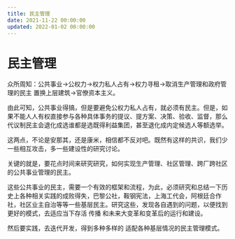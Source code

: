 ```yaml
---
title: 民主管理
date: 2021-11-22 00:00:00
updated: 2022-01-02 00:00:00
---
```


# 民主管理

众所周知：公共事业→公权力→权力私人占有→权力寻租→取消生产管理和政府管理的民主 置换上层建筑→官僚资本主义。

由此可知，公共事业得搞，但是要避免公权力私人占有，就必须有民主。但是，如果不能人人有权直接参与各种具体事务的提议、提方案、决策、验收、监督，那么代议制民主会退化成选谁都是选既得利益集团，甚至退化成内定候选人等额选举。

这两点，不论是安那其，还是康米，相信都不反对吧。既然有这样的共识，我们少一些相互攻击，多一些建设性的研究讨论。

关键的就是，要花点时间来研究研究，如何实现生产管理、社区管理、跨厂跨社区的公共事业管理的民主。

这些公共事业的民主，需要一个有效的框架和流程，为此，必须研究和总结一下历史上各种相关实践的成败得失，巴黎公社，鞍钢宪法，上海工代会，阿根廷合作社，社区业主自治等等一些基层民主。研究这些，发现各自遇到的问题，以便找到更好的模式，去适应当下存活 传播 和未来大变革和变革后的运行和建设。

然后要实践，去迭代开发，得到多种多样的 适配各种基层情况的民主管理模式。
